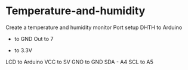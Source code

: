# Temperature-and-humidity
Create a temperature and humidity monitor
Port setup
DHTH to Arduino
- to GND
Out to 7
+ to 3.3V

LCD to Arduino
VCC to SV
GNO to GND
SDA - A4
SCL to A5
